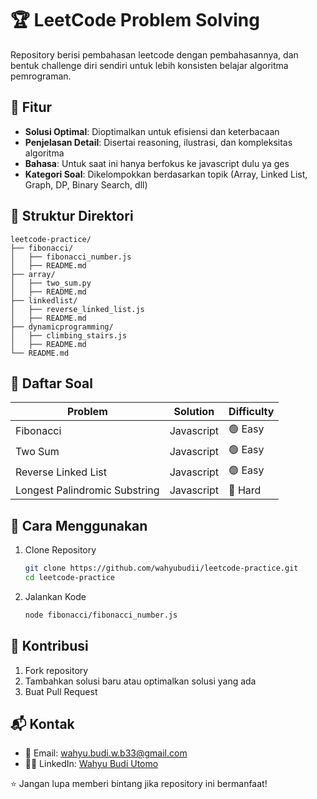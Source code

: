 # 🏆 LeetCode Problem Solving

Repository berisi pembahasan leetcode dengan pembahasannya, dan bentuk challenge diri sendiri untuk lebih konsisten belajar algoritma pemrograman.

## 📌 Fitur

- **Solusi Optimal**: Dioptimalkan untuk efisiensi dan keterbacaan
- **Penjelasan Detail**: Disertai reasoning, ilustrasi, dan kompleksitas algoritma
- **Bahasa**: Untuk saat ini hanya berfokus ke javascript dulu ya ges
- **Kategori Soal**: Dikelompokkan berdasarkan topik (Array, Linked List, Graph, DP, Binary Search, dll)

## 📂 Struktur Direktori

```
leetcode-practice/
├── fibonacci/
│   ├── fibonacci_number.js
│   ├── README.md
├── array/
│   ├── two_sum.py
│   ├── README.md
├── linkedlist/
│   ├── reverse_linked_list.js
│   ├── README.md
├── dynamicprogramming/
│   ├── climbing_stairs.js
│   ├── README.md
└── README.md
```

## 🏅 Daftar Soal

| Problem | Solution | Difficulty |
|---------|----------|------------|
| Fibonacci | Javascript | 🟢 Easy |
| Two Sum | Javascript | 🟢 Easy |
| Reverse Linked List | Javascript | 🟢 Easy |
| Longest Palindromic Substring | Javascript | 🔴 Hard |

## 🚀 Cara Menggunakan

1. Clone Repository
   ```bash
   git clone https://github.com/wahyubudii/leetcode-practice.git
   cd leetcode-practice
   ```

2. Jalankan Kode
   ```bash
   node fibonacci/fibonacci_number.js
   ```

## 🌱 Kontribusi

1. Fork repository
2. Tambahkan solusi baru atau optimalkan solusi yang ada
3. Buat Pull Request

## 📬 Kontak

- 📧 Email: wahyu.budi.w.b33@gmail.com
- 👨‍💻 LinkedIn: [Wahyu Budi Utomo](https://www.linkedin.com/in/wahyubudiutomo/)

⭐ Jangan lupa memberi bintang jika repository ini bermanfaat!
